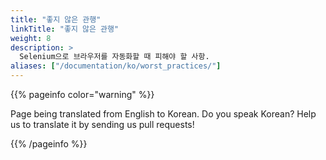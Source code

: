 ```yaml
---
title: "좋지 않은 관행"
linkTitle: "좋지 않은 관행"
weight: 8
description: >
  Selenium으로 브라우저를 자동화할 때 피해야 할 사항.
aliases: ["/documentation/ko/worst_practices/"]    
---
```


{{% pageinfo color="warning" %}}
<p class="lead">
   <i class="fas fa-language display-4"></i> 
   Page being translated from 
   English to Korean. Do you speak Korean? Help us to translate
   it by sending us pull requests!
</p>
{{% /pageinfo %}}

